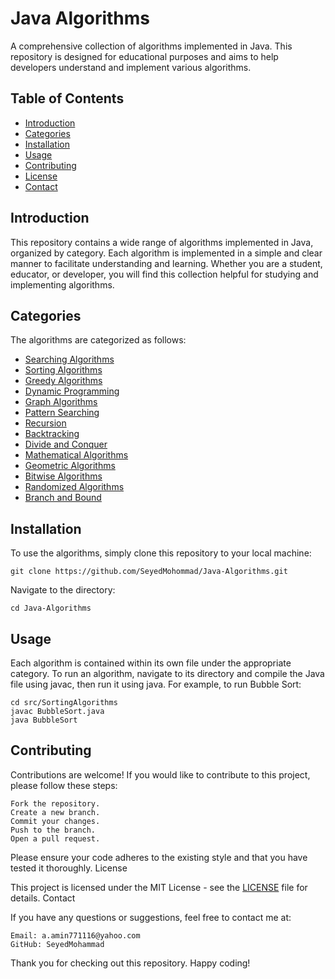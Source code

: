 # Java Algorithms

A comprehensive collection of algorithms implemented in Java. This repository is designed for educational purposes and aims to help developers understand and implement various algorithms.

## Table of Contents

- [Introduction](#introduction)
- [Categories](#categories)
- [Installation](#installation)
- [Usage](#usage)
- [Contributing](#contributing)
- [License](#license)
- [Contact](#contact)

## Introduction

This repository contains a wide range of algorithms implemented in Java, organized by category. Each algorithm is implemented in a simple and clear manner to facilitate understanding and learning. Whether you are a student, educator, or developer, you will find this collection helpful for studying and implementing algorithms.

## Categories


The algorithms are categorized as follows:

- [Searching Algorithms](./src/SearchingAlgorithms/)
- [Sorting Algorithms](./src/SortingAlgorithms/)
- [Greedy Algorithms](./src/GreedyAlgorithms/)
- [Dynamic Programming](./src/DynamicProgramming/)
- [Graph Algorithms](./src/GraphAlgorithms/)
- [Pattern Searching](./src/PatternSearching/)
- [Recursion](./src/Recursion/)
- [Backtracking](./src/Backtracking/)
- [Divide and Conquer](./src/DivideAndConquer/)
- [Mathematical Algorithms](./src/MathematicalAlgorithms/)
- [Geometric Algorithms](./src/GeometricAlgorithms/)
- [Bitwise Algorithms](./src/BitwiseAlgorithms/)
- [Randomized Algorithms](./src/RandomizedAlgorithms/)
- [Branch and Bound](./src/BranchAndBound/)


## Installation

To use the algorithms, simply clone this repository to your local machine:

```
git clone https://github.com/SeyedMohommad/Java-Algorithms.git
```

Navigate to the directory:
``` 
cd Java-Algorithms
```

## Usage
Each algorithm is contained within its own file under the appropriate category. To run an algorithm, navigate to its directory and compile the Java file using javac, then run it using java. For example, to run Bubble Sort:
``` 
cd src/SortingAlgorithms
javac BubbleSort.java
java BubbleSort
```
## Contributing

Contributions are welcome! If you would like to contribute to this project, please follow these steps:

    Fork the repository.
    Create a new branch. 
    Commit your changes.
    Push to the branch.
    Open a pull request.

Please ensure your code adheres to the existing style and that you have tested it thoroughly.
License

This project is licensed under the MIT License - see the [LICENSE](./LICENSE.md) file for details.
Contact

If you have any questions or suggestions, feel free to contact me at:

    Email: a.amin771116@yahoo.com
    GitHub: SeyedMohammad

Thank you for checking out this repository. Happy coding!

